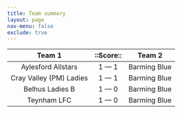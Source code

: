 ```yaml
---
title: Team summary
layout: page
nav-menu: false
exclude: true
---
```




|         Team 1          |  ::Score::  |    Team 2    |
|:-----------------------:|:-----------:|:------------:|
|   Aylesford Allstars    | 1 &mdash; 1 | Barming Blue |
| Cray Valley (PM) Ladies | 1 &mdash; 1 | Barming Blue |
|     Belhus Ladies B     | 1 &mdash; 0 | Barming Blue |
|       Teynham LFC       | 1 &mdash; 0 | Barming Blue |

 <br /><br /><br />